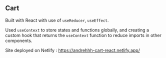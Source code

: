 ## Cart

Built with React with use of `useReducer`, `useEffect`.

Used `useContext` to store states and functions globally, and creating a custom hook that returns the `useContext` function to reduce imports in other components.

Site deployed on Netlify : https://andrehhh-cart-react.netlify.app/